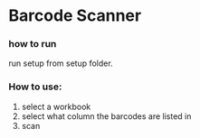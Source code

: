 # Barcode Scanner

### how to run
run setup from setup folder.

### How to use:

1. select a workbook
2. select what column the barcodes are listed in
3. scan